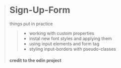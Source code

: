 > # Sign-Up-Form
>
> things put in practice
>
> > - working with custom properties
> > - instal new font styles and applying them
> > - using input elements and form tag
> > - styling input-borders with pseudo-classes
>
> #### credit to the odin project

